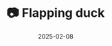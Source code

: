 ---
title: '📷 Flapping duck'
date: '2025-02-08'
image: 'https://cdn.diblasio.social/static/photos/2025/20250208_110505.jpg'
thumbnail: 'https://cdn.diblasio.social/static/photos/2025/thumbnails/20250208_110505.jpg'
alt_text: "A duck flaps its wings on a pond in Huizen, Netherlands."
tags:
  - "#Photography"
  - "#Netherlands"
  - "#Huizen"
  - "#Duck"
  - "#Nature"
  - "#Birds"
  - "#FujifilmXT4"
  - "#NaturePhotography"
description: ''
created_date: '2025-02-08'
location: "Randweg, Stad en Lande, Huizerhoogt, Huizen, Noord-Holland, Nederland, 1276 GE, Nederland"
exif_data: "FUJIFILM X-T4 XF100-400mmF4.5-5.6 R LM OIS WR (1/140 | f/9 | ISO 800)"
draft: false
---
